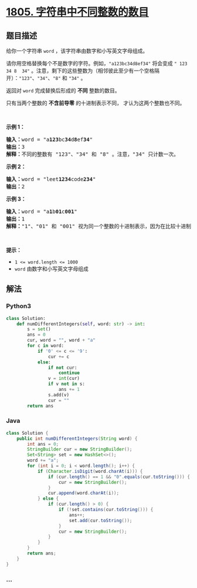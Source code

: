 # [1805. 字符串中不同整数的数目](https://leetcode-cn.com/problems/number-of-different-integers-in-a-string)



## 题目描述

<!-- 这里写题目描述 -->

<p>给你一个字符串 <code>word</code> ，该字符串由数字和小写英文字母组成。</p>

<p>请你用空格替换每个不是数字的字符。例如，<code>"a123bc34d8ef34"</code> 将会变成 <code>" 123  34 8  34"</code> 。注意，剩下的这些整数为（相邻彼此至少有一个空格隔开）：<code>"123"</code>、<code>"34"</code>、<code>"8"</code> 和 <code>"34"</code> 。</p>

<p>返回对 <code>word</code> 完成替换后形成的 <strong>不同</strong> 整数的数目。</p>

<p>只有当两个整数的 <strong>不含前导零</strong> 的十进制表示不同， 才认为这两个整数也不同。</p>

<p> </p>

<p><strong>示例 1：</strong></p>

<pre>
<strong>输入：</strong>word = "a<strong>123</strong>bc<strong>34</strong>d<strong>8</strong>ef<strong>34</strong>"
<strong>输出：</strong>3
<strong>解释：</strong>不同的整数有 "123"、"34" 和 "8" 。注意，"34" 只计数一次。
</pre>

<p><strong>示例 2：</strong></p>

<pre>
<strong>输入：</strong>word = "leet<strong>1234</strong>code<strong>234</strong>"
<strong>输出：</strong>2
</pre>

<p><strong>示例 3：</strong></p>

<pre>
<strong>输入：</strong>word = "a<strong>1</strong>b<strong>01</strong>c<strong>001</strong>"
<strong>输出：</strong>1
<strong>解释：</strong>"1"、"01" 和 "001" 视为同一个整数的十进制表示，因为在比较十进制值时会忽略前导零的存在。
</pre>

<p> </p>

<p><strong>提示：</strong></p>

<ul>
	<li><code>1 <= word.length <= 1000</code></li>
	<li><code>word</code> 由数字和小写英文字母组成</li>
</ul>


## 解法

<!-- 这里可写通用的实现逻辑 -->

<!-- tabs:start -->

### **Python3**

<!-- 这里可写当前语言的特殊实现逻辑 -->

```python
class Solution:
    def numDifferentIntegers(self, word: str) -> int:
        s = set()
        ans = 0
        cur, word = "", word + "a"
        for c in word:
            if '0' <= c <= '9':
                cur += c
            else:
                if not cur:
                    continue
                v = int(cur)
                if v not in s:
                    ans += 1
                s.add(v)
                cur = ""
        return ans
```

### **Java**

<!-- 这里可写当前语言的特殊实现逻辑 -->

```java
class Solution {
    public int numDifferentIntegers(String word) {
        int ans = 0;
        StringBuilder cur = new StringBuilder();
        Set<String> set = new HashSet<>();
        word += "a";
        for (int i = 0; i < word.length(); i++) {
            if (Character.isDigit(word.charAt(i))) {
                if (cur.length() == 1 && "0".equals(cur.toString())) {
                    cur = new StringBuilder();
                }
                cur.append(word.charAt(i));
            } else {
                if (cur.length() > 0) {
                    if (!set.contains(cur.toString())) {
                        ans++;
                        set.add(cur.toString());
                    }
                    cur = new StringBuilder();
                }
            }
        }
        return ans;
    }
}
```

### **...**

```

```

<!-- tabs:end -->
